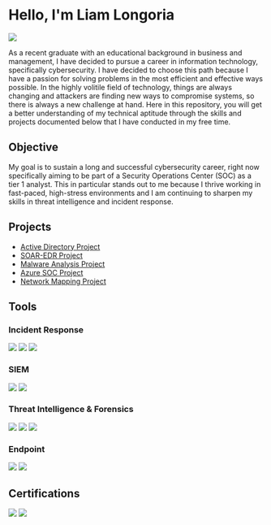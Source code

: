 # Hello, I'm Liam Longoria
<a href="https://www.linkedin.com/in/liam-longoria/"><img src="https://img.shields.io/badge/-LinkedIn-0072b1?&style=for-the-badge&logo=linkedin&logoColor=white" /></a>



As a recent graduate with an educational background in business and management, I have decided to pursue a career in information technology, specifically cybersecurity. I have decided to choose this path because I have a passion for solving problems in the most efficient and effective ways possible. In the highly volitile field of technology, things are always changing and attackers are finding new ways to compromise systems, so there is always a new challenge at hand. Here in this repository, you will get a better understanding of my technical aptitude through the skills and projects documented below that I have conducted in my free time.

## Objective


My goal is to sustain a long and successful cybersecurity career, right now specifically aiming to be part of a Security Operations Center (SOC) as a tier 1 analyst. This in particular stands out to me because I thrive working in fast-paced, high-stress environments and I am continuing to sharpen my skills in threat intelligence and incident response.
 
## Projects



- [Active Directory Project](https://github.com/liamlongoria/Active-Directory-Project)
- [SOAR-EDR Project](https://github.com/liamlongoria/SOAR-EDR-Project)
- [Malware Analysis Project](https://github.com/liamlongoria/Malware-Analysis-Project)
- [Azure SOC Project](https://github.com/liamlongoria/Azure-SOC)
- [Network Mapping Project](https://github.com/liamlongoria/Network-Mapping-Project)


## Tools


### Incident Response
<div>
    <img src="https://img.shields.io/badge/-Wireshark-1679A7?&style=for-the-badge&logo=Wireshark&logoColor=white" />
    <img src="https://img.shields.io/badge/-DeepBlueCLI-1679A7?style=for-the-badge&logo=databricks&logoColor=white" />
    <img src="https://img.shields.io/badge/-TheHive-F7B500?style=for-the-badge&logo=codeforces&logoColor=white" />

</div>



### SIEM
<div>
    <img src="https://img.shields.io/badge/-Microsoft_Sentinel-0078D4?&style=for-the-badge&logo=Microsoft&logoColor=white" />
    <img src="https://img.shields.io/badge/-Splunk-28A745?&style=for-the-badge&logo=Splunk&logoColor=white" />
</div>

### Threat Intelligence & Forensics
<div>
    <img src="https://img.shields.io/badge/-MISP-0078D7?style=for-the-badge&logo=microsoft&logoColor=white" />
    <img src="https://img.shields.io/badge/-Autopsy-8B0000?style=for-the-badge&logo=police&logoColor=white" />
    <img src="https://img.shields.io/badge/-KAPE-28A745?style=for-the-badge&logo=hackthebox&logoColor=white" />



### Endpoint
<div>
    <img src="https://img.shields.io/badge/-Microsoft_Defender_for_Endpoint-00A4EF?&style=for-the-badge&logo=Microsoft&logoColor=white" />
    <img src="https://img.shields.io/badge/-LimaCharlie-ADD8E6?style=for-the-badge&logo=apachekafka&logoColor=white" />


</div>

## Certifications

<div>
<img src="https://img.shields.io/badge/-Security%2B-FF0000?&style=for-the-badge&logo=CompTIA&logoColor=white" />
<img src="https://img.shields.io/badge/-Google%20Cybersecurity%20Professional-4285F4?style=for-the-badge&logo=Google&logoColor=white" />

